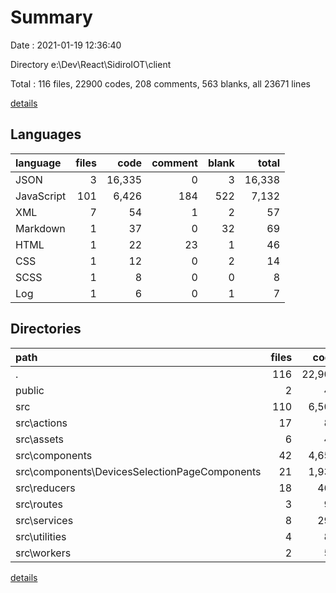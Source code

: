 # Summary

Date : 2021-01-19 12:36:40

Directory e:\Dev\React\SidiroIOT\client

Total : 116 files,  22900 codes, 208 comments, 563 blanks, all 23671 lines

[details](details.md)

## Languages
| language | files | code | comment | blank | total |
| :--- | ---: | ---: | ---: | ---: | ---: |
| JSON | 3 | 16,335 | 0 | 3 | 16,338 |
| JavaScript | 101 | 6,426 | 184 | 522 | 7,132 |
| XML | 7 | 54 | 1 | 2 | 57 |
| Markdown | 1 | 37 | 0 | 32 | 69 |
| HTML | 1 | 22 | 23 | 1 | 46 |
| CSS | 1 | 12 | 0 | 2 | 14 |
| SCSS | 1 | 8 | 0 | 0 | 8 |
| Log | 1 | 6 | 0 | 1 | 7 |

## Directories
| path | files | code | comment | blank | total |
| :--- | ---: | ---: | ---: | ---: | ---: |
| . | 116 | 22,900 | 208 | 563 | 23,671 |
| public | 2 | 47 | 23 | 2 | 72 |
| src | 110 | 6,500 | 185 | 526 | 7,211 |
| src\actions | 17 | 82 | 0 | 17 | 99 |
| src\assets | 6 | 47 | 1 | 1 | 49 |
| src\components | 42 | 4,652 | 116 | 384 | 5,152 |
| src\components\DevicesSelectionPageComponents | 21 | 1,931 | 68 | 174 | 2,173 |
| src\reducers | 18 | 468 | 4 | 37 | 509 |
| src\routes | 3 | 96 | 0 | 12 | 108 |
| src\services | 8 | 299 | 1 | 28 | 328 |
| src\utilities | 4 | 87 | 8 | 4 | 99 |
| src\workers | 2 | 55 | 6 | 5 | 66 |

[details](details.md)